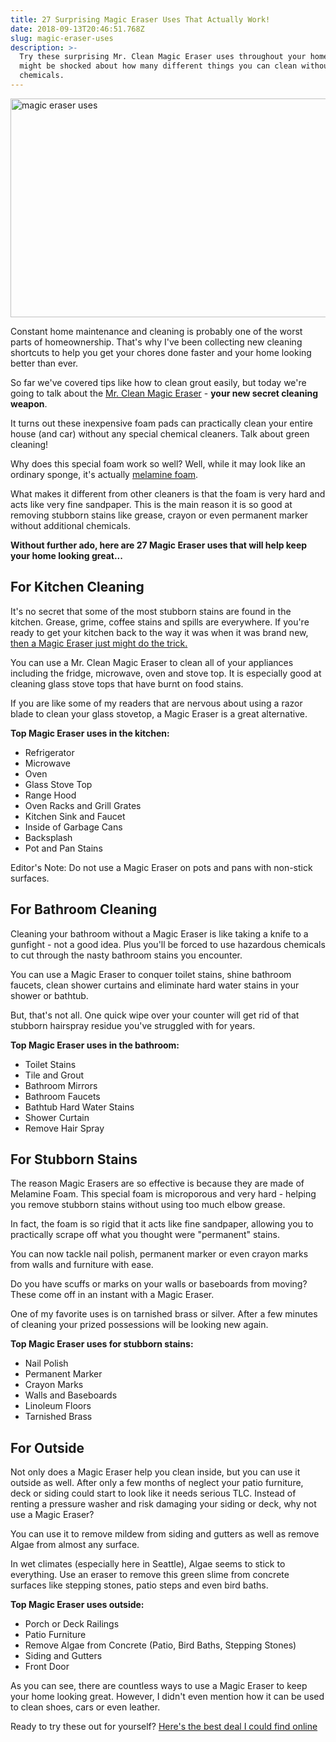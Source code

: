 ```yaml
---
title: 27 Surprising Magic Eraser Uses That Actually Work!
date: 2018-09-13T20:46:51.768Z
slug: magic-eraser-uses
description: >-
  Try these surprising Mr. Clean Magic Eraser uses throughout your home. You
  might be shocked about how many different things you can clean without
  chemicals.
---
```

<img src="https://www.doorwaysmagazine.com/wp-content/uploads/magic_eraser_uses.jpg" alt="magic eraser uses" width="730" height="350" class="aligncenter size-full wp-image-470" />



Constant home maintenance and cleaning is probably one of the worst parts of homeownership. That's why I've been collecting new cleaning shortcuts to help you get your chores done faster and your home looking better than ever. 



So far we've covered tips like how to clean grout easily, but today we're going to talk about the <a href="https://www.amazon.com/dp/B001339ZMW/?tag=doorways-20" target="_blank" rel="nofollow">Mr. Clean Magic Eraser</a> - <strong>your new secret cleaning weapon</strong>.



It turns out these inexpensive foam pads can practically clean your entire house (and car) without any special chemical cleaners. Talk about green cleaning!



Why does this special foam work so well? Well, while it may look like an ordinary sponge, it's actually <a href="http://en.wikipedia.org/wiki/Melamine_foam" target="_blank">melamine foam</a>. 



What makes it different from other cleaners is that the foam is very hard and acts like very fine sandpaper. This is the main reason it is so good at removing stubborn stains like grease, crayon or even permanent marker without additional chemicals.



<strong>Without further ado, here are 27 Magic Eraser uses that will help keep your home looking great...</strong>



<h2>For Kitchen Cleaning</h2>



It's no secret that some of the most stubborn stains are found in the kitchen. Grease, grime, coffee stains and spills are everywhere. If you're ready to get your kitchen back to the way it was when it was brand new, <a href="https://www.amazon.com/dp/B001339ZMW/?tag=doorways-20" target="_blank" rel="nofollow">then a Magic Eraser just might do the trick.</a>



You can use a Mr. Clean Magic Eraser to clean all of your appliances including the fridge, microwave, oven and stove top. It is especially good at cleaning glass stove tops that have burnt on food stains. 



If you are like some of my readers that are nervous about using a razor blade to clean your glass stovetop, a Magic Eraser is a great alternative.



<strong>Top Magic Eraser uses in the kitchen:</strong>

<ul>

<li>Refrigerator</li>

<li>Microwave</li>

<li>Oven</li>

<li>Glass Stove Top</li>

<li>Range Hood</li>

<li>Oven Racks and Grill Grates</li>

<li>Kitchen Sink and Faucet</li>

<li>Inside of Garbage Cans</li>

<li>Backsplash</li>

<li>Pot and Pan Stains</li>

</ul>



Editor's Note: Do not use a Magic Eraser on pots and pans with non-stick surfaces.



<h2>For Bathroom Cleaning</h2>



Cleaning your bathroom without a Magic Eraser is like taking a knife to a gunfight - not a good idea. Plus you'll be forced to use hazardous chemicals to cut through the nasty bathroom stains you encounter.



You can use a Magic Eraser to conquer toilet stains, shine bathroom faucets, clean shower curtains and eliminate hard water stains in your shower or bathtub. 



But, that's not all. One quick wipe over your counter will get rid of that stubborn hairspray residue you've struggled with for years.



<strong>Top Magic Eraser uses in the bathroom:</strong>

<ul>

<li>Toilet Stains</li>

<li>Tile and Grout</li>

<li>Bathroom Mirrors</li>

<li>Bathroom Faucets</li>

<li>Bathtub Hard Water Stains</li>

<li>Shower Curtain</li>

<li>Remove Hair Spray</li>

</ul>



<h2>For Stubborn Stains</h2>



The reason Magic Erasers are so effective is because they are made of Melamine Foam. This special foam is microporous and very hard - helping you remove stubborn stains without using too much elbow grease.



In fact, the foam is so rigid that it acts like fine sandpaper, allowing you to practically scrape off what you thought were "permanent" stains.



You can now tackle nail polish, permanent marker or even crayon marks from walls and furniture with ease.



Do you have scuffs or marks on your walls or baseboards from moving? These come off in an instant with a Magic Eraser.



One of my favorite uses is on tarnished brass or silver. After a few minutes of cleaning your prized possessions will be looking new again.



<strong>Top Magic Eraser uses for stubborn stains:</strong>

<ul>

<li>Nail Polish</li>

<li>Permanent Marker</li>

<li>Crayon Marks</li>

<li>Walls and Baseboards</li>

<li>Linoleum Floors</li>

<li>Tarnished Brass</li>

</ul>



<h2>For Outside</h2>



Not only does a Magic Eraser help you clean inside, but you can use it outside as well. After only a few months of neglect your patio furniture, deck or siding could start to look like it needs serious TLC. Instead of renting a pressure washer and risk damaging your siding or deck, why not use a Magic Eraser?



You can use it to remove mildew from siding and gutters as well as remove Algae from almost any surface. 



In wet climates (especially here in Seattle), Algae seems to stick to everything. Use an eraser to remove this green slime from concrete surfaces like stepping stones, patio steps and even bird baths.



<strong>Top Magic Eraser uses outside:</strong>

<ul>

<li>Porch or Deck Railings</li>

<li>Patio Furniture</li>

<li>Remove Algae from Concrete (Patio, Bird Baths, Stepping Stones)</li>

<li>Siding and Gutters</li>

<li>Front Door</li>

</ul>



As you can see, there are countless ways to use a Magic Eraser to keep your home looking great. However, I didn't even mention how it can be used to clean shoes, cars or even leather.



Ready to try these out for yourself? <a href="https://www.amazon.com/dp/B001339ZMW/?tag=doorways-20" target="_blank" rel="nofollow">Here's the best deal I could find online</a>
